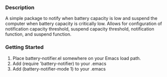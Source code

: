 ### Description
A simple package to notify when battery capacity is low and suspend the computer when battery capacity is critically low.  Allows for configuration of notification capacity threshold, suspend capacity threshold, notification function, and suspend function.

### Getting Started
1. Place battery-notifier.el somewhere on your Emacs load path.
2. Add (require 'battery-notifier) to your .emacs
3. Add (battery-notifier-mode 1) to your .emacs
